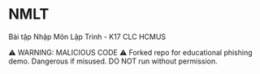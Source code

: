 # NMLT
Bài tập Nhập Môn Lập Trình - K17 CLC HCMUS

⚠️ WARNING: MALICIOUS CODE ⚠️
Forked repo for educational phishing demo. Dangerous if misused. DO NOT run without permission.
